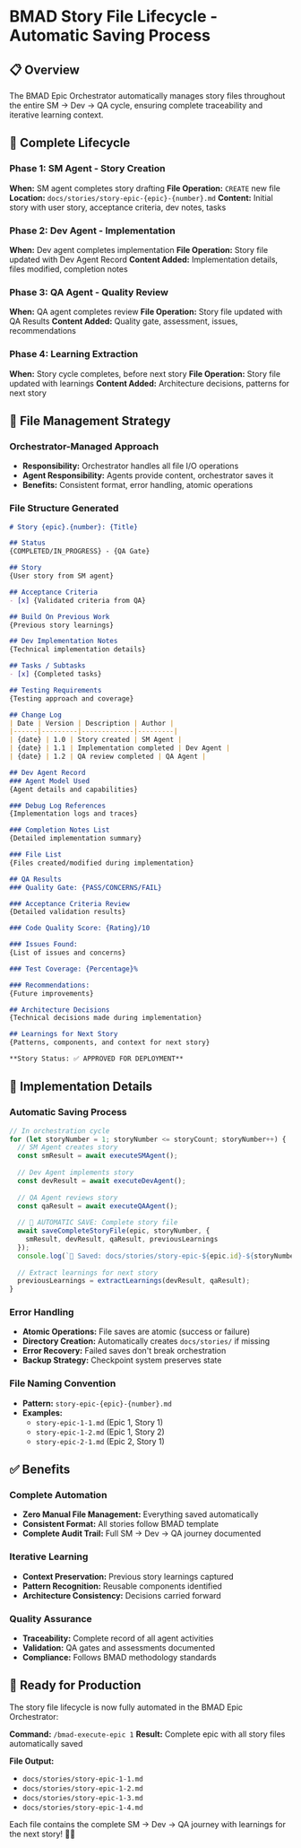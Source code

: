 # BMAD Story File Lifecycle - Automatic Saving Process

## 📋 Overview

The BMAD Epic Orchestrator automatically manages story files throughout the entire SM → Dev → QA cycle, ensuring complete traceability and iterative learning context.

## 🔄 Complete Lifecycle

### Phase 1: SM Agent - Story Creation
**When:** SM agent completes story drafting
**File Operation:** `CREATE` new file
**Location:** `docs/stories/story-epic-{epic}-{number}.md`
**Content:** Initial story with user story, acceptance criteria, dev notes, tasks

### Phase 2: Dev Agent - Implementation  
**When:** Dev agent completes implementation
**File Operation:** Story file updated with Dev Agent Record
**Content Added:** Implementation details, files modified, completion notes

### Phase 3: QA Agent - Quality Review
**When:** QA agent completes review
**File Operation:** Story file updated with QA Results
**Content Added:** Quality gate, assessment, issues, recommendations

### Phase 4: Learning Extraction
**When:** Story cycle completes, before next story
**File Operation:** Story file updated with learnings
**Content Added:** Architecture decisions, patterns for next story

## 📁 File Management Strategy

### Orchestrator-Managed Approach
- **Responsibility:** Orchestrator handles all file I/O operations
- **Agent Responsibility:** Agents provide content, orchestrator saves it
- **Benefits:** Consistent format, error handling, atomic operations

### File Structure Generated
```markdown
# Story {epic}.{number}: {Title}

## Status
{COMPLETED/IN_PROGRESS} - {QA Gate}

## Story  
{User story from SM agent}

## Acceptance Criteria
- [x] {Validated criteria from QA}

## Build On Previous Work
{Previous story learnings}

## Dev Implementation Notes
{Technical implementation details}

## Tasks / Subtasks
- [x] {Completed tasks}

## Testing Requirements
{Testing approach and coverage}

## Change Log
| Date | Version | Description | Author |
|------|---------|-------------|---------|
| {date} | 1.0 | Story created | SM Agent |
| {date} | 1.1 | Implementation completed | Dev Agent |
| {date} | 1.2 | QA review completed | QA Agent |

## Dev Agent Record
### Agent Model Used
{Agent details and capabilities}

### Debug Log References  
{Implementation logs and traces}

### Completion Notes List
{Detailed implementation summary}

### File List
{Files created/modified during implementation}

## QA Results
### Quality Gate: {PASS/CONCERNS/FAIL}

### Acceptance Criteria Review
{Detailed validation results}

### Code Quality Score: {Rating}/10

### Issues Found:
{List of issues and concerns}

### Test Coverage: {Percentage}%

### Recommendations:
{Future improvements}

## Architecture Decisions
{Technical decisions made during implementation}

## Learnings for Next Story
{Patterns, components, and context for next story}

**Story Status: ✅ APPROVED FOR DEPLOYMENT**
```

## 🤖 Implementation Details

### Automatic Saving Process
```typescript
// In orchestration cycle
for (let storyNumber = 1; storyNumber <= storyCount; storyNumber++) {
  // SM Agent creates story
  const smResult = await executeSMAgent();
  
  // Dev Agent implements story
  const devResult = await executeDevAgent();
  
  // QA Agent reviews story
  const qaResult = await executeQAAgent();
  
  // 📝 AUTOMATIC SAVE: Complete story file
  await saveCompleteStoryFile(epic, storyNumber, {
    smResult, devResult, qaResult, previousLearnings
  });
  console.log(`📁 Saved: docs/stories/story-epic-${epic.id}-${storyNumber}.md`);
  
  // Extract learnings for next story
  previousLearnings = extractLearnings(devResult, qaResult);
}
```

### Error Handling
- **Atomic Operations:** File saves are atomic (success or failure)
- **Directory Creation:** Automatically creates `docs/stories/` if missing
- **Error Recovery:** Failed saves don't break orchestration
- **Backup Strategy:** Checkpoint system preserves state

### File Naming Convention
- **Pattern:** `story-epic-{epic}-{number}.md`
- **Examples:**
  - `story-epic-1-1.md` (Epic 1, Story 1)
  - `story-epic-1-2.md` (Epic 1, Story 2)
  - `story-epic-2-1.md` (Epic 2, Story 1)

## ✅ Benefits

### Complete Automation
- **Zero Manual File Management:** Everything saved automatically
- **Consistent Format:** All stories follow BMAD template
- **Complete Audit Trail:** Full SM → Dev → QA journey documented

### Iterative Learning
- **Context Preservation:** Previous story learnings captured
- **Pattern Recognition:** Reusable components identified
- **Architecture Consistency:** Decisions carried forward

### Quality Assurance
- **Traceability:** Complete record of all agent activities
- **Validation:** QA gates and assessments documented
- **Compliance:** Follows BMAD methodology standards

## 🚀 Ready for Production

The story file lifecycle is now fully automated in the BMAD Epic Orchestrator:

**Command:** `/bmad-execute-epic 1`
**Result:** Complete epic with all story files automatically saved

**File Output:**
- `docs/stories/story-epic-1-1.md`
- `docs/stories/story-epic-1-2.md`  
- `docs/stories/story-epic-1-3.md`
- `docs/stories/story-epic-1-4.md`

Each file contains the complete SM → Dev → QA journey with learnings for the next story! 📝✨